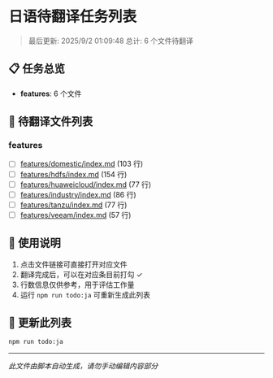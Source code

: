 # 日语待翻译任务列表

> 最后更新: 2025/9/2 01:09:48
> 总计: 6 个文件待翻译

## 📋 任务总览

- **features**: 6 个文件

## 📝 待翻译文件列表

### features

- [ ] [features/domestic/index.md](./features/domestic/index.md) (103 行)
- [ ] [features/hdfs/index.md](./features/hdfs/index.md) (154 行)
- [ ] [features/huaweicloud/index.md](./features/huaweicloud/index.md) (77 行)
- [ ] [features/industry/index.md](./features/industry/index.md) (86 行)
- [ ] [features/tanzu/index.md](./features/tanzu/index.md) (77 行)
- [ ] [features/veeam/index.md](./features/veeam/index.md) (57 行)

## 📖 使用说明

1. 点击文件链接可直接打开对应文件
2. 翻译完成后，可以在对应条目前打勾 ✓
3. 行数信息仅供参考，用于评估工作量
4. 运行 `npm run todo:ja` 可重新生成此列表

## 🔄 更新此列表

```bash
npm run todo:ja
```

---

*此文件由脚本自动生成，请勿手动编辑内容部分*

